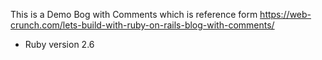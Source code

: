  This is a Demo Bog with Comments which is reference form https://web-crunch.com/lets-build-with-ruby-on-rails-blog-with-comments/

* Ruby version
2.6
